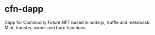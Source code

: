 # cfn-dapp


Dapp for Commodity Future NFT based in node.js, truffle and metamask. Mint, transfer, owner and burn functions.
